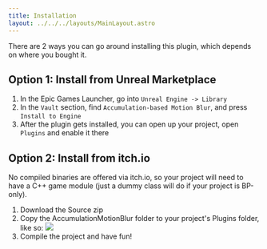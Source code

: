 ```yaml
---
title: Installation
layout: ../../../layouts/MainLayout.astro
---
```


There are 2 ways you can go around installing this plugin, which depends on where you bought it.

## Option 1: Install from Unreal Marketplace

<!--If you're here this early, I'm so sorry, but I need this thing to be up and public first before I can actually write (and take screenshots for) how to install this way. Though you can probably figure this out on your own.-->
1) In the Epic Games Launcher, go into `Unreal Engine -> Library`
2) In the `Vault` section, find `Accumulation-based Motion Blur`, and press `Install to Engine`
3) After the plugin gets installed, you can open up your project, open `Plugins` and enable it there

## Option 2: Install from itch.io

No compiled binaries are offered via itch.io, so your project will need to have a C++ game module (just a dummy class will do if your project is BP-only).

1) Download the Source zip
2) Copy the AccumulationMotionBlur folder to your project's Plugins folder, like so:
![](/install/itch_plugins.png)
3) Compile the project and have fun!